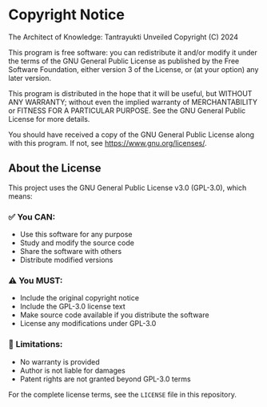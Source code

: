 # Copyright Notice

The Architect of Knowledge: Tantrayukti Unveiled
Copyright (C) 2024

This program is free software: you can redistribute it and/or modify
it under the terms of the GNU General Public License as published by
the Free Software Foundation, either version 3 of the License, or
(at your option) any later version.

This program is distributed in the hope that it will be useful,
but WITHOUT ANY WARRANTY; without even the implied warranty of
MERCHANTABILITY or FITNESS FOR A PARTICULAR PURPOSE.  See the
GNU General Public License for more details.

You should have received a copy of the GNU General Public License
along with this program.  If not, see <https://www.gnu.org/licenses/>.

## About the License

This project uses the GNU General Public License v3.0 (GPL-3.0), which means:

### ✅ **You CAN:**
- Use this software for any purpose
- Study and modify the source code
- Share the software with others
- Distribute modified versions

### ⚠️ **You MUST:**
- Include the original copyright notice
- Include the GPL-3.0 license text
- Make source code available if you distribute the software
- License any modifications under GPL-3.0

### 🚫 **Limitations:**
- No warranty is provided
- Author is not liable for damages
- Patent rights are not granted beyond GPL-3.0 terms

For the complete license terms, see the `LICENSE` file in this repository.
